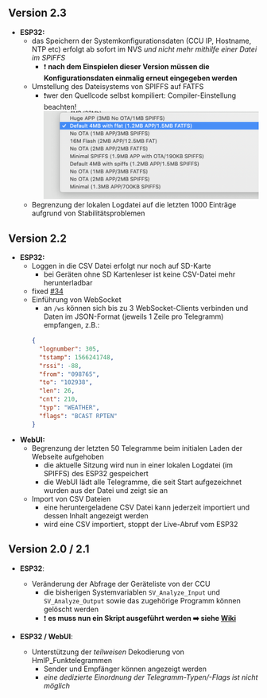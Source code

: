 ## Version 2.3
- **ESP32:**
  - das Speichern der Systemkonfigurationsdaten (CCU IP, Hostname, NTP etc) erfolgt ab sofort im NVS *und nicht mehr mithilfe einer Datei im SPIFFS*
    - ❗ **nach dem Einspielen dieser Version müssen die Konfigurationsdaten einmalig erneut eingegeben werden**
  - Umstellung des Dateisystems von SPIFFS auf FATFS
     - ❗wer den Quellcode selbst kompiliert: Compiler-Einstellung beachten! ![compiler](Images/compiler_opt.png)
  - Begrenzung der lokalen Logdatei auf die letzten 1000 Einträge aufgrund von Stabilitätsproblemen   

## Version 2.2
- **ESP32:** 
  - Loggen in die CSV Datei erfolgt nur noch auf SD-Karte
    - bei Geräten ohne SD Kartenleser ist keine CSV-Datei mehr herunterladbar
  - fixed [#34](https://github.com/jp112sdl/AskSinAnalyzer/issues/34)
  - Einführung von WebSocket
    - an `/ws` können sich bis zu 3 WebSocket-Clients verbinden und Daten im JSON-Format (jeweils 1 Zeile pro Telegramm) empfangen, z.B.: 
    ```json
    {
      "lognumber": 305, 
      "tstamp": 1566241748, 
      "rssi": -88, 
      "from": "098765", 
      "to": "102938", 
      "len": 26, 
      "cnt": 210, 
      "typ": "WEATHER", 
      "flags": "BCAST RPTEN"
    }
    ```
- **WebUI:** 
  - Begrenzung der letzten 50 Telegramme beim initialen Laden der Webseite aufgehoben
    - die aktuelle Sitzung wird nun in einer lokalen Logdatei (im SPIFFS) des ESP32 gespeichert
    - die WebUI lädt alle Telegramme, die seit Start aufgezeichnet wurden aus der Datei und zeigt sie an
  - Import von CSV Dateien
    - eine heruntergeladene CSV Datei kann jederzeit importiert und dessen Inhalt angezeigt werden
    - wird eine CSV importiert, stoppt der Live-Abruf vom ESP32

## Version 2.0 / 2.1
- **ESP32**:
  - Veränderung der Abfrage der Geräteliste von der CCU
    - die bisherigen Systemvariablen `SV_Analyze_Input` und `SV_Analyze_Output` sowie das zugehörige Programm können gelöscht werden
    - ❗️ **es muss nun ein Skript ausgeführt werden ➡️ siehe [Wiki](https://github.com/jp112sdl/AskSinAnalyzer/wiki/CCU_Unterstützung)**
  
- **ESP32 / WebUI**: 
  - Unterstützung der *teilweisen* Dekodierung von HmIP_Funktelegrammen
    - Sender und Empfänger können angezeigt werden
    - *eine dedizierte Einordnung der Telegramm-Typen/-Flags ist nicht möglich*
